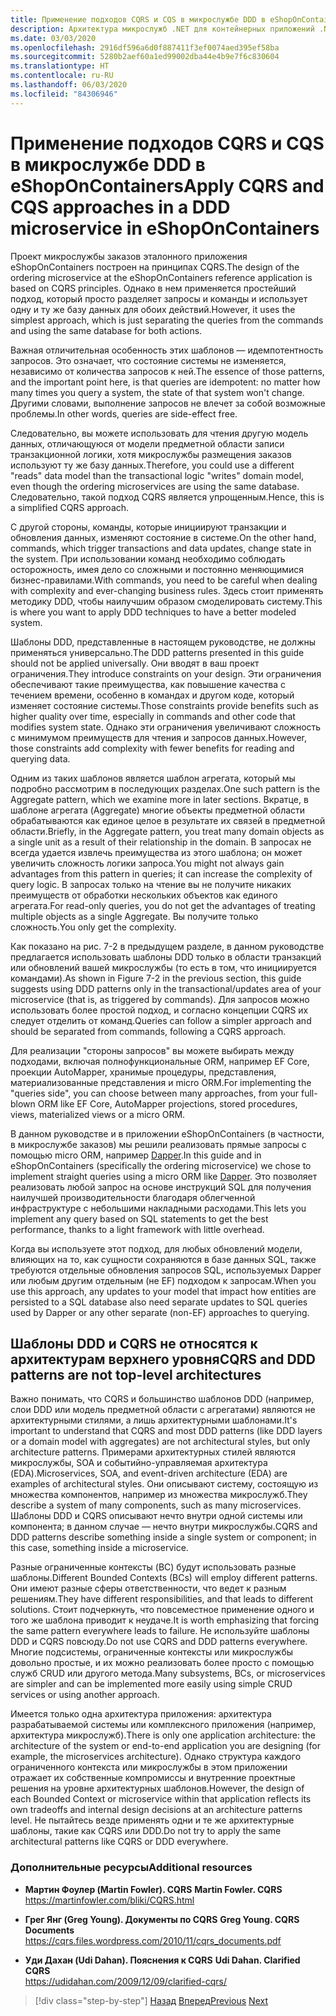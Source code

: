 ```yaml
---
title: Применение подходов CQRS и CQS в микрослужбе DDD в eShopOnContainers
description: Архитектура микрослужб .NET для контейнерных приложений .NET | Реализация CQRS в микрослужбе заказов в eShopOnContainers.
ms.date: 03/03/2020
ms.openlocfilehash: 2916df596a6d0f887411f3ef0074aed395ef58ba
ms.sourcegitcommit: 5280b2aef60a1ed99002dba44e4b9e7f6c830604
ms.translationtype: HT
ms.contentlocale: ru-RU
ms.lasthandoff: 06/03/2020
ms.locfileid: "84306946"
---
```

# <a name="apply-cqrs-and-cqs-approaches-in-a-ddd-microservice-in-eshoponcontainers"></a><span data-ttu-id="af1ed-103">Применение подходов CQRS и CQS в микрослужбе DDD в eShopOnContainers</span><span class="sxs-lookup"><span data-stu-id="af1ed-103">Apply CQRS and CQS approaches in a DDD microservice in eShopOnContainers</span></span>

<span data-ttu-id="af1ed-104">Проект микрослужбы заказов эталонного приложения eShopOnContainers построен на принципах CQRS.</span><span class="sxs-lookup"><span data-stu-id="af1ed-104">The design of the ordering microservice at the eShopOnContainers reference application is based on CQRS principles.</span></span> <span data-ttu-id="af1ed-105">Однако в нем применяется простейший подход, который просто разделяет запросы и команды и использует одну и ту же базу данных для обоих действий.</span><span class="sxs-lookup"><span data-stu-id="af1ed-105">However, it uses the simplest approach, which is just separating the queries from the commands and using the same database for both actions.</span></span>

<span data-ttu-id="af1ed-106">Важная отличительная особенность этих шаблонов — идемпотентность запросов. Это означает, что состояние системы не изменяется, независимо от количества запросов к ней.</span><span class="sxs-lookup"><span data-stu-id="af1ed-106">The essence of those patterns, and the important point here, is that queries are idempotent: no matter how many times you query a system, the state of that system won't change.</span></span> <span data-ttu-id="af1ed-107">Другими словами, выполнение запросов не влечет за собой возможные проблемы.</span><span class="sxs-lookup"><span data-stu-id="af1ed-107">In other words, queries are side-effect free.</span></span>

<span data-ttu-id="af1ed-108">Следовательно, вы можете использовать для чтения другую модель данных, отличающуюся от модели предметной области записи транзакционной логики, хотя микрослужбы размещения заказов используют ту же базу данных.</span><span class="sxs-lookup"><span data-stu-id="af1ed-108">Therefore, you could use a different "reads" data model than the transactional logic "writes" domain model, even though the ordering microservices are using the same database.</span></span> <span data-ttu-id="af1ed-109">Следовательно, такой подход CQRS является упрощенным.</span><span class="sxs-lookup"><span data-stu-id="af1ed-109">Hence, this is a simplified CQRS approach.</span></span>

<span data-ttu-id="af1ed-110">С другой стороны, команды, которые инициируют транзакции и обновления данных, изменяют состояние в системе.</span><span class="sxs-lookup"><span data-stu-id="af1ed-110">On the other hand, commands, which trigger transactions and data updates, change state in the system.</span></span> <span data-ttu-id="af1ed-111">При использовании команд необходимо соблюдать осторожность, имея дело со сложными и постоянно меняющимися бизнес-правилами.</span><span class="sxs-lookup"><span data-stu-id="af1ed-111">With commands, you need to be careful when dealing with complexity and ever-changing business rules.</span></span> <span data-ttu-id="af1ed-112">Здесь стоит применять методику DDD, чтобы наилучшим образом смоделировать систему.</span><span class="sxs-lookup"><span data-stu-id="af1ed-112">This is where you want to apply DDD techniques to have a better modeled system.</span></span>

<span data-ttu-id="af1ed-113">Шаблоны DDD, представленные в настоящем руководстве, не должны применяться универсально.</span><span class="sxs-lookup"><span data-stu-id="af1ed-113">The DDD patterns presented in this guide should not be applied universally.</span></span> <span data-ttu-id="af1ed-114">Они вводят в ваш проект ограничения.</span><span class="sxs-lookup"><span data-stu-id="af1ed-114">They introduce constraints on your design.</span></span> <span data-ttu-id="af1ed-115">Эти ограничения обеспечивают такие преимущества, как повышение качества с течением времени, особенно в командах и другом коде, который изменяет состояние системы.</span><span class="sxs-lookup"><span data-stu-id="af1ed-115">Those constraints provide benefits such as higher quality over time, especially in commands and other code that modifies system state.</span></span> <span data-ttu-id="af1ed-116">Однако эти ограничения увеличивают сложность с минимумом преимуществ для чтения и запросов данных.</span><span class="sxs-lookup"><span data-stu-id="af1ed-116">However, those constraints add complexity with fewer benefits for reading and querying data.</span></span>

<span data-ttu-id="af1ed-117">Одним из таких шаблонов является шаблон агрегата, который мы подробно рассмотрим в последующих разделах.</span><span class="sxs-lookup"><span data-stu-id="af1ed-117">One such pattern is the Aggregate pattern, which we examine more in later sections.</span></span> <span data-ttu-id="af1ed-118">Вкратце, в шаблоне агрегата (Aggregate) многие объекты предметной области обрабатываются как единое целое в результате их связей в предметной области.</span><span class="sxs-lookup"><span data-stu-id="af1ed-118">Briefly, in the Aggregate pattern, you treat many domain objects as a single unit as a result of their relationship in the domain.</span></span> <span data-ttu-id="af1ed-119">В запросах не всегда удается извлечь преимущества из этого шаблона; он может увеличить сложность логики запроса.</span><span class="sxs-lookup"><span data-stu-id="af1ed-119">You might not always gain advantages from this pattern in queries; it can increase the complexity of query logic.</span></span> <span data-ttu-id="af1ed-120">В запросах только на чтение вы не получите никаких преимуществ от обработки нескольких объектов как единого агрегата.</span><span class="sxs-lookup"><span data-stu-id="af1ed-120">For read-only queries, you do not get the advantages of treating multiple objects as a single Aggregate.</span></span> <span data-ttu-id="af1ed-121">Вы получите только сложность.</span><span class="sxs-lookup"><span data-stu-id="af1ed-121">You only get the complexity.</span></span>

<span data-ttu-id="af1ed-122">Как показано на рис. 7-2 в предыдущем разделе, в данном руководстве предлагается использовать шаблоны DDD только в области транзакций или обновлений вашей микрослужбы (то есть в том, что инициируется командами).</span><span class="sxs-lookup"><span data-stu-id="af1ed-122">As shown in Figure 7-2 in the previous section, this guide suggests using DDD patterns only in the transactional/updates area of your microservice (that is, as triggered by commands).</span></span> <span data-ttu-id="af1ed-123">Для запросов можно использовать более простой подход, и согласно концепции CQRS их следует отделить от команд.</span><span class="sxs-lookup"><span data-stu-id="af1ed-123">Queries can follow a simpler approach and should be separated from commands, following a CQRS approach.</span></span>

<span data-ttu-id="af1ed-124">Для реализации "стороны запросов" вы можете выбирать между подходами, включая полнофункциональные ORM, например EF Core, проекции AutoMapper, хранимые процедуры, представления, материализованные представления и micro ORM.</span><span class="sxs-lookup"><span data-stu-id="af1ed-124">For implementing the "queries side", you can choose between many approaches, from your full-blown ORM like EF Core, AutoMapper projections, stored procedures, views, materialized views or a micro ORM.</span></span>

<span data-ttu-id="af1ed-125">В данном руководстве и в приложении eShopOnContainers (в частности, в микрослужбе заказов) мы решили реализовать прямые запросы с помощью micro ORM, например [Dapper](https://github.com/StackExchange/dapper-dot-net).</span><span class="sxs-lookup"><span data-stu-id="af1ed-125">In this guide and in eShopOnContainers (specifically the ordering microservice) we chose to implement straight queries using a micro ORM like [Dapper](https://github.com/StackExchange/dapper-dot-net).</span></span> <span data-ttu-id="af1ed-126">Это позволяет реализовать любой запрос на основе инструкций SQL для получения наилучшей производительности благодаря облегченной инфраструктуре с небольшими накладными расходами.</span><span class="sxs-lookup"><span data-stu-id="af1ed-126">This lets you implement any query based on SQL statements to get the best performance, thanks to a light framework with little overhead.</span></span>

<span data-ttu-id="af1ed-127">Когда вы используете этот подход, для любых обновлений модели, влияющих на то, как сущности сохраняются в базе данных SQL, также требуются отдельные обновления запросов SQL, используемых Dapper или любым другим отдельным (не EF) подходом к запросам.</span><span class="sxs-lookup"><span data-stu-id="af1ed-127">When you use this approach, any updates to your model that impact how entities are persisted to a SQL database also need separate updates to SQL queries used by Dapper or any other separate (non-EF) approaches to querying.</span></span>

## <a name="cqrs-and-ddd-patterns-are-not-top-level-architectures"></a><span data-ttu-id="af1ed-128">Шаблоны DDD и CQRS не относятся к архитектурам верхнего уровня</span><span class="sxs-lookup"><span data-stu-id="af1ed-128">CQRS and DDD patterns are not top-level architectures</span></span>

<span data-ttu-id="af1ed-129">Важно понимать, что CQRS и большинство шаблонов DDD (например, слои DDD или модель предметной области с агрегатами) являются не архитектурными стилями, а лишь архитектурными шаблонами.</span><span class="sxs-lookup"><span data-stu-id="af1ed-129">It's important to understand that CQRS and most DDD patterns (like DDD layers or a domain model with aggregates) are not architectural styles, but only architecture patterns.</span></span> <span data-ttu-id="af1ed-130">Примерами архитектурных стилей являются микрослужбы, SOA и событийно-управляемая архитектура (EDA).</span><span class="sxs-lookup"><span data-stu-id="af1ed-130">Microservices, SOA, and event-driven architecture (EDA) are examples of architectural styles.</span></span> <span data-ttu-id="af1ed-131">Они описывают систему, состоящую из множества компонентов, например из множества микрослужб.</span><span class="sxs-lookup"><span data-stu-id="af1ed-131">They describe a system of many components, such as many microservices.</span></span> <span data-ttu-id="af1ed-132">Шаблоны DDD и CQRS описывают нечто внутри одной системы или компонента; в данном случае — нечто внутри микрослужбы.</span><span class="sxs-lookup"><span data-stu-id="af1ed-132">CQRS and DDD patterns describe something inside a single system or component; in this case, something inside a microservice.</span></span>

<span data-ttu-id="af1ed-133">Разные ограниченные контексты (BC) будут использовать разные шаблоны.</span><span class="sxs-lookup"><span data-stu-id="af1ed-133">Different Bounded Contexts (BCs) will employ different patterns.</span></span> <span data-ttu-id="af1ed-134">Они имеют разные сферы ответственности, что ведет к разным решениям.</span><span class="sxs-lookup"><span data-stu-id="af1ed-134">They have different responsibilities, and that leads to different solutions.</span></span> <span data-ttu-id="af1ed-135">Стоит подчеркнуть, что повсеместное применение одного и того же шаблона приводит к неудаче.</span><span class="sxs-lookup"><span data-stu-id="af1ed-135">It is worth emphasizing that forcing the same pattern everywhere leads to failure.</span></span> <span data-ttu-id="af1ed-136">Не используйте шаблоны DDD и CQRS повсюду.</span><span class="sxs-lookup"><span data-stu-id="af1ed-136">Do not use CQRS and DDD patterns everywhere.</span></span> <span data-ttu-id="af1ed-137">Многие подсистемы, ограниченные контексты или микрослужбы довольно простые, и их можно реализовать более просто с помощью служб CRUD или другого метода.</span><span class="sxs-lookup"><span data-stu-id="af1ed-137">Many subsystems, BCs, or microservices are simpler and can be implemented more easily using simple CRUD services or using another approach.</span></span>

<span data-ttu-id="af1ed-138">Имеется только одна архитектура приложения: архитектура разрабатываемой системы или комплексного приложения (например, архитектура микрослужб).</span><span class="sxs-lookup"><span data-stu-id="af1ed-138">There is only one application architecture: the architecture of the system or end-to-end application you are designing (for example, the microservices architecture).</span></span> <span data-ttu-id="af1ed-139">Однако структура каждого ограниченного контекста или микрослужбы в этом приложении отражает их собственные компромиссы и внутренние проектные решения на уровне архитектурных шаблонов.</span><span class="sxs-lookup"><span data-stu-id="af1ed-139">However, the design of each Bounded Context or microservice within that application reflects its own tradeoffs and internal design decisions at an architecture patterns level.</span></span> <span data-ttu-id="af1ed-140">Не пытайтесь везде применять одни и те же архитектурные шаблоны, такие как CQRS или DDD.</span><span class="sxs-lookup"><span data-stu-id="af1ed-140">Do not try to apply the same architectural patterns like CQRS or DDD everywhere.</span></span>

### <a name="additional-resources"></a><span data-ttu-id="af1ed-141">Дополнительные ресурсы</span><span class="sxs-lookup"><span data-stu-id="af1ed-141">Additional resources</span></span>

- <span data-ttu-id="af1ed-142">**Мартин Фоулер (Martin Fowler). CQRS** </span><span class="sxs-lookup"><span data-stu-id="af1ed-142">**Martin Fowler. CQRS** </span></span>\
  <https://martinfowler.com/bliki/CQRS.html>

- <span data-ttu-id="af1ed-143">**Грег Янг (Greg Young). Документы по CQRS**  </span><span class="sxs-lookup"><span data-stu-id="af1ed-143">**Greg Young. CQRS Documents** </span></span>\
  <https://cqrs.files.wordpress.com/2010/11/cqrs_documents.pdf>

- <span data-ttu-id="af1ed-144">**Уди Дахан (Udi Dahan). Пояснения к CQRS** </span><span class="sxs-lookup"><span data-stu-id="af1ed-144">**Udi Dahan. Clarified CQRS** </span></span>\
  <https://udidahan.com/2009/12/09/clarified-cqrs/>

>[!div class="step-by-step"]
><span data-ttu-id="af1ed-145">[Назад](apply-simplified-microservice-cqrs-ddd-patterns.md)
>[Вперед](cqrs-microservice-reads.md)</span><span class="sxs-lookup"><span data-stu-id="af1ed-145">[Previous](apply-simplified-microservice-cqrs-ddd-patterns.md)
[Next](cqrs-microservice-reads.md)</span></span>
